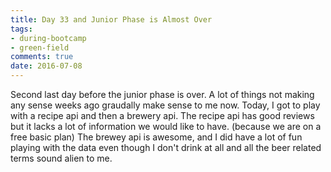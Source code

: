 ```yaml
---
title: Day 33 and Junior Phase is Almost Over
tags: 
- during-bootcamp
- green-field
comments: true
date: 2016-07-08
---
```


Second last day before the junior phase is over. A lot of things not making any sense weeks ago graudally make sense to me now. Today, I got to play with a recipe api and then a brewery api. The recipe api has good reviews but it lacks a lot of information we would like to have. (because we are on a free basic plan)  The brewey api is awesome, and I did have a lot of fun playing with the data even though I don't drink at all and all the beer related terms sound alien to me. 








